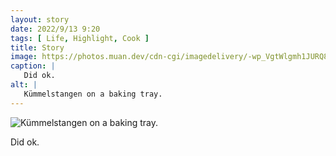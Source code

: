 ```yaml
---
layout: story
date: 2022/9/13 9:20
tags: [ Life, Highlight, Cook ]
title: Story
image: https://photos.muan.dev/cdn-cgi/imagedelivery/-wp_VgtWlgmh1JURQ8t1mg/dff92899-f0af-44be-6b4c-00db08ca0c00/public
caption: |
   Did ok.
alt: |
   Kümmelstangen on a baking tray.
---
```


![Kümmelstangen on a baking tray.](https://photos.muan.dev/cdn-cgi/imagedelivery/-wp_VgtWlgmh1JURQ8t1mg/dff92899-f0af-44be-6b4c-00db08ca0c00/public)

Did ok.
